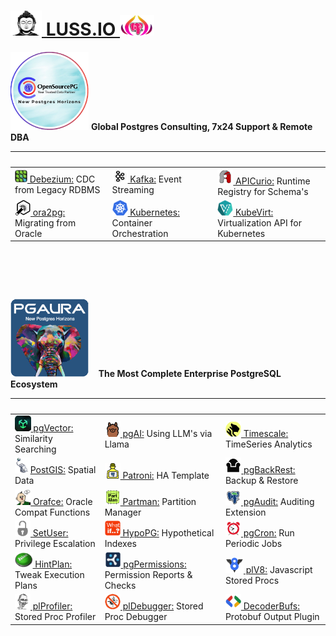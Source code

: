  

# [<img height=40 width=50 src=img/budha.png> LUSS.IO <img height=33 width=55 src=img/purple-pg-aura.png>](https://pgora.com)

<img height=125 width=125 src=img/opensourcepg.png>  **Global Postgres Consulting, 7x24 Support & Remote DBA**

| &nbsp; | &nbsp; | &nbsp; |
| :----- | :----- | :----- | 
| [<img height=20 width=20 src=img/debezium.jpg> Debezium:](https://debezium.io) CDC from Legacy RDBMS | [<img height=20 width=25 src=img/kafka.jpg> Kafka:](https://kafka.apache.org) Event Streaming | [<img height=25 width=25 src=img/apicurio.png> APICurio:](https://www.apicur.io/registry/) Runtime Registry for Schema's  
| [<img height=25 width=25 src=img/ora2pg.png> ora2pg: ](https://ora2pg.darold.net) Migrating from Oracle | [<img height=25 width=25 src=img/k8s.svg> Kubernetes:](https://kubernetes.io) Container Orchestration | [<img height=25 width=25 src=img/kubevirt.png> KubeVirt:](https://kubevirt.io) Virtualization API for Kubernetes

# &nbsp;

<img height=125 width=125 src=img/pgaura.png> &nbsp;&nbsp; **The Most Complete Enterprise PostgreSQL Ecosystem**

| &nbsp; | &nbsp; | &nbsp; |
| :----- | :----- | :----- | 
| [<img height=25 width25 src=img/vector.png> pgVector:](https://github.com/pg_vector) Similarity Searching | [<img height=25 width25 src=img/pgai.jpg> pgAI:](https://github.com/timescale/pgai?tab=readme-ov-file#power-your-ai-applications-with-postgresql) Using LLM's via Llama | [<img height=25 width25 src=img/timescale.png> Timescale:](https://github.com/timescale/timescaledb?tab=readme-ov-file#create-a-hypertable) TimeSeries Analytics
| [<img height=25 width25 src=img/postgis.jpg>PostGIS:](https://postgis.net) Spatial Data | [<img height=25 width25 src=img/patroni.png> Patroni:](https://github.com/patroni/patroni]) HA Template | [<img height=25 width25 src=img/backrest.png> pgBackRest:](https://pgbackrest.org) Backup & Restore
| [<img height=25 width25 src=img/orafce.png> Orafce:](https://github.com/orafce/orafce/) Oracle Compat Functions | [<img height=25 width25 src=img/partman.png> Partman:](https://github.com/pgpartman/pg_partman) Partition Manager| [<img height=25 width25 src=img/pgaudit.png> pgAudit:](https://pgaudit.org/) Auditing Extension 
| [<img height=25 width25 src=img/setuser.png> SetUser:](https://github.com/pgaudit/set_user?tab=readme-ov-file#postgresql-set_user-extension-module) Privilege Escalation| [<img height=25 width25 src=img/whatif.png> HypoPG:](https://github.com/) Hypothetical Indexes | [<img height=25 width25 src=img/cron.png> pgCron:](https://github.com/citusdata/pg_cron?tab=readme-ov-file#what-is-pg_cron) Run Periodic Jobs
| [<img height=25 width25 src=img/hintplan.png> HintPlan:](https://github.com/ossc-db/pg_hint_plan) Tweak Execution Plans | [<img height=25 width25 src=img/cybertec.png> pgPermissions:](https://github.com/cybertec-postgresql/pg_permissions?tab=readme-ov-file#postgresql-permission-reports-and-checks) Permission Reports & Checks| [<img height=25 width25 src=img/v8.png> plV8:](https://plv8.github.io/) Javascript Stored Procs 
| [<img height=25 width25 src=img/jan.png> plProfiler:](https://github.com) Stored Proc Profiler | [<img height=25 width25 src=img/debugger.png> plDebugger:](https://github.com/EnterpriseDB/pldebugger) Stored Proc Debugger | [<img height=25 width25 src=img/protobufs.jpg> DecoderBufs:](https://github.com/debezium/postgres-decoderbufs) Protobuf Output Plugin



